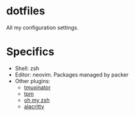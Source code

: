 dotfiles
========

All my configuration settings.


Specifics
==========
- Shell: zsh
- Editor: neovim. Packages managed by packer
- Other plugins:
  - [tmuxinator](https://github.com/tmuxinator/tmuxinator)
  - [tpm](https://github.com/tmux-plugins/tpm)
  - [oh my zsh](https://ohmyz.sh/)
  - [alacritty](https://github.com/alacritty/alacritty)

